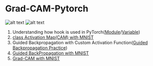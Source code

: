 # Grad-CAM-Pytorch

![alt text](https://github.com/GunhoChoi/Grad-CAM-Pytorch/blob/master/hook_practice/asset/hook.jpeg)
![alt text](https://github.com/GunhoChoi/Grad-CAM-Pytorch/blob/master/guided_backprop_practice/guided_backprop.jpg)

1. Understanding how hook is used in PyTorch([Module](https://github.com/GunhoChoi/Grad-CAM-Pytorch/blob/master/hook_practice/Module_Hook_Practice.ipynb)/[Variable](https://github.com/GunhoChoi/Grad-CAM-Pytorch/blob/master/hook_practice/Variable_Hook_Practice.ipynb))
2. [class Activation Map(CAM) with MNIST](https://github.com/GunhoChoi/Grad-CAM-Pytorch/blob/master/CAM_MNIST.ipynb)
3. Guided Backpropagation with Custom Activation Function([Guided Backpropagation Practice](https://github.com/GunhoChoi/Grad-CAM-Pytorch/blob/master/guided_backprop_practice/Guided_Backpropagation.ipynb))
4. [Guided BackPropagation with MNIST](https://github.com/GunhoChoi/Grad-CAM-Pytorch/blob/master/GuidedBackprop_MNIST.ipynb
)
5. [Grad-CAM with MNIST](https://github.com/GunhoChoi/Grad-CAM-Pytorch/blob/master/GradCAM_MNIST.ipynb)
